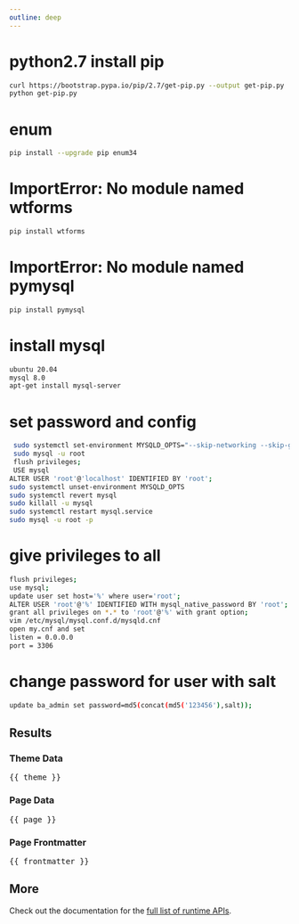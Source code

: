 ```yaml
---
outline: deep
---
```


# python2.7 install pip

```sh
curl https://bootstrap.pypa.io/pip/2.7/get-pip.py --output get-pip.py
python get-pip.py
```
# enum

```sh
pip install --upgrade pip enum34
```
# ImportError: No module named wtforms

```sh
pip install wtforms
```
# ImportError: No module named pymysql

```sh
pip install pymysql
```
# install mysql
```sh
ubuntu 20.04
mysql 8.0
apt-get install mysql-server
```
# set password and config
```sh
 sudo systemctl set-environment MYSQLD_OPTS="--skip-networking --skip-grant-tables"
 sudo mysql -u root
 flush privileges;
 USE mysql
ALTER USER 'root'@'localhost' IDENTIFIED BY 'root';
sudo systemctl unset-environment MYSQLD_OPTS
sudo systemctl revert mysql
sudo killall -u mysql
sudo systemctl restart mysql.service
sudo mysql -u root -p
```

# give privileges to all
```sh
flush privileges;
use mysql;
update user set host='%' where user='root';
ALTER USER 'root'@'%' IDENTIFIED WITH mysql_native_password BY 'root';
grant all privileges on *.* to 'root'@'%' with grant option;
vim /etc/mysql/mysql.conf.d/mysqld.cnf
open my.cnf and set
listen = 0.0.0.0
port = 3306

```

# change password for user with salt
```sh
update ba_admin set password=md5(concat(md5('123456'),salt));
```
<script setup>
import { useData } from 'vitepress'

const { site, theme, page, frontmatter } = useData()
</script>

## Results

### Theme Data
<pre>{{ theme }}</pre>

### Page Data
<pre>{{ page }}</pre>

### Page Frontmatter
<pre>{{ frontmatter }}</pre>

## More

Check out the documentation for the [full list of runtime APIs](https://vitepress.dev/reference/runtime-api#usedata).
